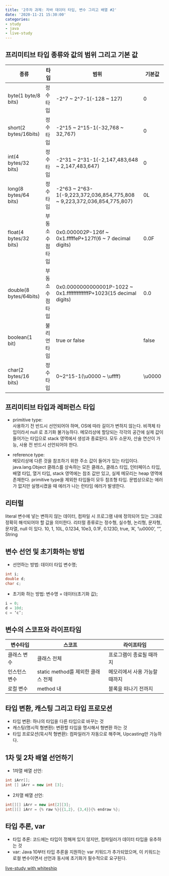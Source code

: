 ```yaml
---
title: '2주차 과제: 자바 데이터 타입, 변수 그리고 배열 #2'
date: '2020-11-21 15:30:00'
categories: 
- study
- java
- live-study
---
```


## 프리미티브 타입 종류와 값의 범위 그리고 기본 값

| 종류 | 타입 | 범위 | 기본값 |
| -------- | -------- | -------- | -------- |
| byte(1 byte/8 bits) | 정수타입 | -2^7 ~ 2^7-1(-128 ~ 127) | 0 |
| short(2 bytes/16bits) | 정수타입 | -2^15 ~ 2^15-1(-32,768 ~ 32,767) | 0 |
| int(4 bytes/32 bits) | 정수타입 | -2^31 ~ 2^31-1(-2,147,483,648 ~ 2,147,483,647) | 0 |
| long(8 bytes/64 bits) | 정수타입 | -2^63 ~ 2^63-1(-9,223,372,036,854,775,808 ~ 9,223,372,036,854,775,807) | 0L |
| float(4 bytes/32 bits) | 부동소수점 타입 | 0x0.000002P-126f ~ 0x1.fffffeP+127f(6 ~ 7 decimal digits) | 0.0F |
| double(8 bytes/64bits) | 부동소수점 타입 | 0x0.0000000000001P-1022 ~ 0x1.fffffffffffffP+1023(15 decimal digits) | 0.0 |
| boolean(1 bit) | 불리언타입 | true or false | false |
| char(2 bytes/16 bits) | 정수타입 | 0~2^15-1(\u0000 ~ \uffff) | \u0000 |


## 프리미티브 타입과 레퍼런스 타입

* primitive type:  
사용하기 전 반드시 선언되어야 하며, OS에 따라 길이가 변하지 않는다.
비객체 타입이라서 null 로 초기화 불가능하다.
메모리상에 할당되는 각각의 공간에 실제 값이 들어가는 타입으로 stack 영역에서 생성과 종료된다.
모두 소문자, 산술 연산이 가능, 사용 전 반드시 선언되어야 한다.

* reference type:  
메모리상에 다른 것을 참조하기 위한 주소 값이 들어가 있는 타입이다.  java.lang.Object 클래스를 상속하는 모든 클래스, 클래스 타입, 인터페이스 타입, 배열 타입, 열거 타입, stack 영역에는 참조 값만 있고, 실제 메모리는 heap 영역에 존재한다.
primitive type을 제외한 타입들이 모두 참조형 타입. 문법상으로는 에러가 없지만 실행시켰을 때 에러가 나는 런타임 에러가 발생한다.


## 리터럴

literal 변수에 넣는 변하지 않는 데이터, 컴파일 시 프로그램 내에 정의되어 있는 그대로 정확히 해석되어야 할 값을 의미한다. 
리터럴 종류로는 정수형, 실수형, 논리형, 문자형, 문자열, null 이 있다. 
10, 1, 10L, 0.1234, 10e3, 0.1F, 0.123D, true, ‘A’, ‘\u0000’, “”, String

## 변수 선언 및 초기화하는 방법

* 선언하는 방법: 데이터 타입 변수명;

```java
int i; 
double d; 
char c;
```

* 초기화 하는 방법: 변수명 = 데이터(초기화 값);

```java
i = 0;	
d = 10d;
c = ‘c’;
```

## 변수의 스코프와 라이프타임

| 변수타입 | 스코프 | 라이프타임 |
| -------- | -------- | -------- |
| 클래스 변수 | 클래스 전체 | 프로그램이 종료될 때까지 |
| 인스턴스 변수 | static method를 제외한 클래스 전체 | 메모리에서 사용 가능할 때까지 |
| 로컬 변수 | method 내 | 블록을 떠나기 전까지 |

## 타입 변환, 캐스팅 그리고 타입 프로모션

* 타입 변환: 하나의 타입을 다른 타입으로 바꾸는 것
* 캐스팅(명시적 형변환): 변환할 타입을 명시해서 형변환 하는 것
* 타입 프로모션(묵시적 형변환): 컴파일러가 자동으로 해주며, Upcasting만 가능하다.

## 1차 및 2차 배열 선언하기

* 1차열 배열 선언:

```java
int iArr[];
int [] iArr = new int [3];
```

* 2차열 배열 선언:

```java
int[][] iArr = new int[2][3];
int[][] iArr = {% raw %}{{1,2}, {3,4}}{% endraw %};
```

## 타입 추론, var

* 타입 추론: 코드에는 타입이 정해져 있지 않지만, 컴파일러가 데이터 타입을 유추하는 것
* var: Java 10부터 타입 추론을 지원하는 var 키워드가 추가되었으며, 이 키워드는 로컬 변수이면서 선언과 동시에 초기화가 필수적으로 요구된다. 


[live-study with whiteship](https://github.com/whiteship/live-study/issues/2)